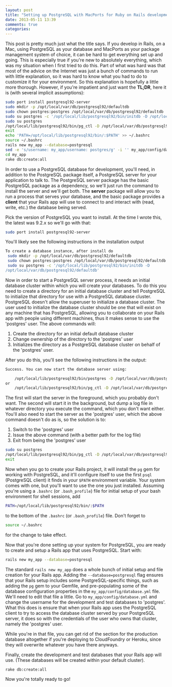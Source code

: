 ```yaml
---
layout: post
title: "Setting up PostgreSQL with MacPorts for Ruby on Rails development"
date: 2013-05-11 13:39
comments: true
categories: 
---
```


This post is pretty much just what the title says.  If you develop in Rails, on a Mac, using PostgreSQL as your database and MacPorts as your package management system of choice, it can be hard to get everything set up and going.  This is especially true if you're new to absolutely everything, which was my situation when I first tried to do this.  Part of what was hard was that most of the advice on the Internet was just a bunch of commands to run with little explanation, so it was hard to know what you had to do to customize it for your environment.  So this explanation is hopefully a little more thorough.  However, if you're impatient and just want the **TL;DR**, here it is (with several implicit assumptions):

```bash
sudo port install postgresql92-server
sudo mkdir -p /opt/local/var/db/postgresql92/defaultdb
sudo chown postgres:postgres /opt/local/var/db/postgresql92/defaultdb
sudo su postgres -c '/opt/local/lib/postgresql92/bin/initdb -D /opt/local/var/db/postgresql92/defaultdb'
sudo su postgres
/opt/local/lib/postgresql92/bin/pg_ctl -D /opt/local/var/db/postgresql92/defaultdb/ -l /opt/local/var/db/postgresql92/defaultdb/server.log start
exit
echo 'PATH=/opt/local/lib/postgresql92/bin/:$PATH' >> ~/.bashrc
source ~/.bashrc
rails new my_app --database=postgresql
sed -e 's/username: my_app/username: postgres/g' -i '' my_app/config/database.yml
cd my_app
rake db:create:all
```
<!--more-->
In order to use a PostgreSQL database for development, you'll need, in addition to the PostgreSQL package itself, a PostgreSQL server for your application to talk to.  The PostgreSQL server package has the basic PostgreSQL package as a dependency, so we'll just run the command to install the server and we'll get both.  The **server** package will allow you to run a process that serves your database, and the basic package provides a **client** that your Rails app will use to connect to and interact with (read, write, etc.) the database being served.

Pick the version of PostgreSQL you want to install.  At the time I wrote this, the latest was 9.2.x so we'll go with that:

```bash
sudo port install postgresql92-server
```

You'll likely see the following instructions in the installation output

```bash
To create a database instance, after install do
 sudo mkdir -p /opt/local/var/db/postgresql92/defaultdb
 sudo chown postgres:postgres /opt/local/var/db/postgresql92/defaultdb
 sudo su postgres -c '/opt/local/lib/postgresql92/bin/initdb -D
/opt/local/var/db/postgresql92/defaultdb' 
```

Now in order to start a PostgreSQL server process, it needs an initial database cluster within which you will create your databases.  To do this you need to create a directory for an initial database cluster and tell PostgreSQL to initialize that directory for use with a PostgreSQL database cluster.  PostgreSQL doesn't allow the superuser to initialize a database cluster.  The user used to initialize the database cluster should be one that will exist on any machine that has PostgreSQL, allowing you to collaborate on your Rails app with people using different machines, thus it makes sense to use the 'postgres' user.  The above commands will:

1. Create the directory for an initial default database cluster
1. Change ownership of the directory to the 'postgres' user
1. Initializes the directory as a PostgreSQL database cluster on behalf of the 'postgres' user.

After you do this, you'll see the following instructions in the output:

```bash
Success. You can now start the database server using:

    /opt/local/lib/postgresql92/bin/postgres -D /opt/local/var/db/postgresql92/defaultdb
or
    /opt/local/lib/postgresql92/bin/pg_ctl -D /opt/local/var/db/postgresql92/defaultdb -l logfile start
```

The first will start the server in the foreground, which you probably don't want.  The second will start it in the background, but dump a log file in whatever directory you execute the command, which you don't want either.  You'll also need to start the server as the 'postgres' user, which the above command doesn't do as is, so the solution is to:

1. Switch to the 'postgres' user
1. Issue the above command (with a better path for the log file)
1. Exit from being the 'postgres' user

```bash
sudo su postgres
/opt/local/lib/postgresql92/bin/pg_ctl -D /opt/local/var/db/postgresql92/defaultdb/ -l /opt/local/var/db/postgresql92/defaultdb/server.log start
exit
```

Now when you go to create your Rails project, it will install the `pg` gem for working with PostgreSQL, and it'll configure itself to use the first `psql` (PostgreSQL client) it finds in your `$PATH` environment variable.  Your system comes with one, but you'll want to use the one you just installed.  Assuming you're using a `.bashrc` (or `.bash_profile`) file for initial setup of your bash environment for shell sessions, add 

```bash
PATH=/opt/local/lib/postgresql92/bin/:$PATH
```

to the bottom of the `.bashrc` (or `.bash_profile`) file.  Don't forget to

```bash
source ~/.bashrc
```

for the change to take effect.  

Now that you're done setting up your system for PostgreSQL, you are ready to create and setup a Rails app that uses PostgreSQL.  Start with:

```bash
rails new my_app --database=postgresql
```

The standard `rails new my_app` does a whole bunch of initial setup and file creation for your Rails app.  Adding the `--database=postgresql` flag ensures that your Rails setup includes some PostgreSQL-specific things, such as adding the `pg` gem to your Gemfile, and pre-populating some of the database configuration properties in the `my_app/config/database.yml` file.  We'll need to edit that file a little.  Go to `my_app/config/database.yml` and change the username for the development and test databases to 'postgres'.  What this does is ensure that when your Rails app uses the PostgreSQL client to try to access the database cluster served by your PostgreSQL server, it does so with the credentials of the user who owns that cluster, namely the 'postgres' user.

While you're in that file, you can get rid of the section for the production database altogether if you're deploying to CloudFoundry or Heroku, since they will overwrite whatever you have there anyways.

Finally, create the development and test databases that your Rails app will use.  (These databases will be created within your default cluster). 

```bash
rake db:create:all
```

Now you're totally ready to go!
